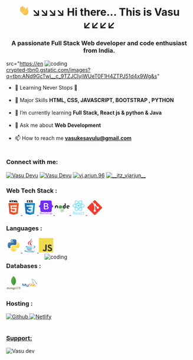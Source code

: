 <h1 align="center"><img src="https://raw.githubusercontent.com/ABSphreak/ABSphreak/master/gifs/Hi.gif" width="30px"> ↘️↘️↘️↘️ Hi there... This is Vasu ↙️↙️↙️↙️</h1> 
                                                
<!-- Title Typing Effect -->
<h3 align="center"> A passionate Full Stack Web developer and code enthusiast from India.</h3>          
<img align="right" alt="coding" width="400" 
  
src="https://encrypted-tbn0.gstatic.com/images?q=tbn:ANd9GcTwj__c_9TZJCIyiWUeT0F1H4ZTPJ51d4x9Wg&s"


- 🌱 Learning Never Stops 🚀<br><br>
- 💬 Major Skills **HTML, CSS, JAVASCRIPT, BOOTSTRAP , PYTHON** <br><br>
- 🌱 I’m currently learning **Full Stack, React js & python & Java** <br><br>
- 💬 Ask me about **Web Development** <br><br>
- 📫 How to reach me **vasukesavulu@gmail.com** <br><br>

<h3 align="left">Connect with me:</h3>
<p align="left">
    <a href="https://twitter.com/Vasu262033" target="blank"><img align="center" src="https://raw.githubusercontent.com/rahuldkjain/github-profile-readme-generator/master/src/images/icons/Social/twitter.svg" alt="Vasu Devu" height="30" width="40" /></a>
    <a href="https://www.linkedin.com/in/vasudev31/" target="blank"><img align="center" src="https://raw.githubusercontent.com/rahuldkjain/github-profile-readme-generator/master/src/images/icons/Social/linked-in-alt.svg" alt="Vasu Devu" height="30" width="40" /></a>
    <a href="https://www.facebook.com/vj.arjun.96" target="blank"><img align="center" src="https://raw.githubusercontent.com/rahuldkjain/github-profile-readme-generator/master/src/images/icons/Social/facebook.svg" alt="vj.arjun.96" height="30" width="40" /></a>
    <a href="https://www.instagram.com/__itz_vjarjun__/" target="blank"><img align="center" src="https://raw.githubusercontent.com/rahuldkjain/github-profile-readme-generator/master/src/images/icons/Social/instagram.svg" alt="__itz_vjarjun__" height="30" width="40" /></a>
    </p>
    
    
    
<h3 align="left">Web Tech Stack :</h3>
<div align="left">
  <a href="https://html.com/html5/" target="_blank" rel="noreferrer"> <img src="https://raw.githubusercontent.com/devicons/devicon/master/icons/html5/html5-original-wordmark.svg" alt="html5" width="40" height="40"/> </a> 
  <a href="https://www.w3schools.com/css/" target="_blank" rel="noreferrer"> <img src="https://raw.githubusercontent.com/devicons/devicon/master/icons/css3/css3-original-wordmark.svg" alt="css3" width="40" height="40"/> </a> 
  <a href="https://getbootstrap.com" target="_blank" rel="noreferrer"> <img src="https://raw.githubusercontent.com/devicons/devicon/master/icons/bootstrap/bootstrap-plain-wordmark.svg" alt="bootstrap" width="40" height="40"/> </a> 
  <a href="https://nodejs.org" target="_blank" rel="noreferrer"> <img src="https://raw.githubusercontent.com/devicons/devicon/master/icons/nodejs/nodejs-original-wordmark.svg" alt="nodejs" width="40" height="40"/> </a>
  <a href="https://reactjs.org/" target="_blank" rel="noreferrer"> <img src="https://raw.githubusercontent.com/devicons/devicon/master/icons/react/react-original-wordmark.svg" alt="react" width="40" height="40"/> </a>    
  <a href="https://git-scm.com//" target="_blank" rel="noreferrer"><img src="https://raw.githubusercontent.com/teamedwardforever/Readme-Generator/71f25dd8b98329b168142a6b782a107b75eab178/svg/Skills/Other/git-scm-icon.svg" alt="Git" width="40" height="40"/></a>
   
  </div>

<h3 align="left">Languages :</h3>
<div align="left">
  <a href="https://www.python.org" target="_blank" rel="noreferrer"> <img src="https://raw.githubusercontent.com/devicons/devicon/master/icons/python/python-original.svg" alt="python" width="40" height="40"/> </a> 
  <a href="https://www.java.com" target="_blank" rel="noreferrer"> <img src="https://raw.githubusercontent.com/devicons/devicon/master/icons/java/java-original.svg" alt="java" width="40" height="40"/> </a> 
    <a href="https://developer.mozilla.org/en-US/docs/Web/JavaScript" target="_blank" rel="noreferrer"> <img src="https://raw.githubusercontent.com/devicons/devicon/master/icons/javascript/javascript-original.svg" alt="javascript" width="40" height="40"/> </a> 
   </div>
   <img align="right" alt="coding" width="400" src="https://user-images.githubusercontent.com/55389276/140866485-8fb1c876-9a8f-4d6a-98dc-08c4981eaf70.gif">

<h3 align="left">Databases :</h3>
<div align="left">
  <a href="https://www.mongodb.com/" target="_blank" rel="noreferrer"> <img src="https://raw.githubusercontent.com/devicons/devicon/master/icons/mongodb/mongodb-original-wordmark.svg" alt="mongodb" width="40" height="40"/></a> 
  <a href="https://www.mysql.com/" target="_blank" rel="noreferrer"> <img src="https://raw.githubusercontent.com/devicons/devicon/master/icons/mysql/mysql-original-wordmark.svg" alt="mysql" width="40" height="40"/> </a> </div>

  <h3 align="left">Hosting :</h3>
<div align="left">
    <a href="https://github.com/Vasudev290" target="_blank" rel="noreferrer"> <img alt="Github" src="https://img.shields.io/badge/Github-000000?style=for-the-badge&logo=github&logoColor=white"/>
    <a href="https://app.netlify.com/teams/vasudev290" target="_blank" rel="noreferrer"><img alt="Netlify" src="https://img.shields.io/badge/Netlify-00C7B7?style=for-the-badge&logo=netlify&logoColor=white"/>
</div>  <br/>


<h3 align="left">Support:</h3>
<p><a href="https://www.buymeacoffee.com/vasukesavu9"> <img align="left" src="https://cdn.buymeacoffee.com/buttons/v2/default-yellow.png" height="50" width="210" alt="Vasu dev" /></a></p><br><br><br><br><br>

  
